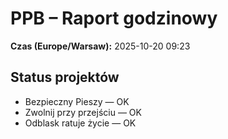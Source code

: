 # PPB – Raport godzinowy
**Czas (Europe/Warsaw):** 2025-10-20 09:23

## Status projektów
- Bezpieczny Pieszy — OK
- Zwolnij przy przejściu — OK
- Odblask ratuje życie — OK

